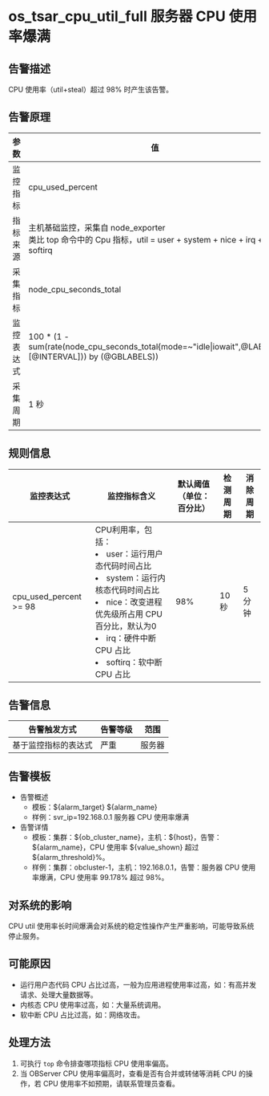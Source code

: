 # os_tsar_cpu_util_full 服务器 CPU 使用率爆满

## 告警描述

CPU 使用率（util+steal）超过 98% 时产生该告警。

## 告警原理

| 参数 | 值 |
| --- | --- |
| 监控指标 | cpu_used_percent |
| 指标来源 | 主机基础监控，采集自 node_exporter</br>类比 top 命令中的 Cpu 指标，util = user + system + nice + irq + softirq |
| 采集指标 | node_cpu_seconds_total |
| 监控表达式 | 100 * (1 - sum(rate(node_cpu_seconds_total{mode=~"idle&#124;iowait",@LABELS}[@INTERVAL])) by (@GBLABELS)) |
| 采集周期 | 1 秒 |

## 规则信息

| 监控表达式 | 监控指标含义 | 默认阈值（单位：百分比） | 检测周期 | 消除周期 |
| --- | --- | --- | --- | --- |
| cpu_used_percent >= 98 | CPU利用率，包括：<li>user：运行用户态代码时间占比</li><li>system：运行内核态代码时间占比</li><li>nice：改变进程优先级所占用 CPU 百分比，默认为0</li><li>irq：硬件中断 CPU 占比</li><li>softirq：软中断 CPU 占比</li> | 98% | 10 秒 | 5 分钟 |

## 告警信息

| 告警触发方式 | 告警等级 | 范围 |
| --- | --- | --- |
| 基于监控指标的表达式 | 严重 | 服务器 |

## 告警模板

* 告警概述
  * 模板：\${alarm_target} ${alarm_name}
  * 样例：svr_ip=192.168.0.1 服务器 CPU 使用率爆满
* 告警详情
  * 模板：集群：\${ob_cluster_name}，主机：\${host}，告警：\${alarm_name}，CPU 使用率 \${value_shown} 超过 ${alarm_threshold}%。
  * 样例：集群：obcluster-1，主机：192.168.0.1，告警：服务器 CPU 使用率爆满，CPU 使用率 99.178% 超过 98%。

## 对系统的影响

CPU util 使用率长时间爆满会对系统的稳定性操作产生严重影响，可能导致系统停止服务。

## 可能原因

* 运行用户态代码 CPU 占比过高，一般为应用进程使用率过高，如：有高并发请求、处理大量数据等。
* 内核态 CPU 使用率过高，如：大量系统调用。
* 软中断 CPU 占比过高，如：网络攻击。

## 处理方法

1. 可执行 `top` 命令排查哪项指标 CPU 使用率偏高。
2. 当 OBServer CPU 使用率偏高时，查看是否有合并或转储等消耗 CPU 的操作，若 CPU 使用率不如预期，请联系管理员查看。
